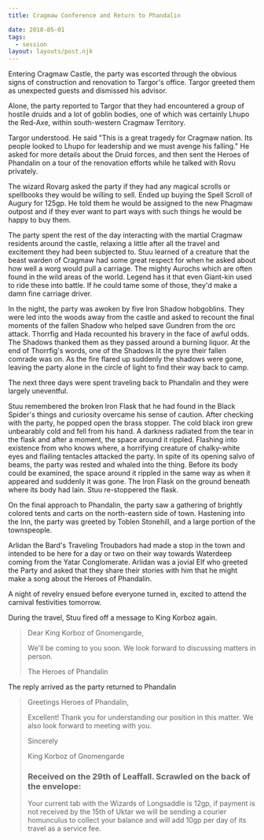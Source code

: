 ```yaml
---
title: Cragmaw Conference and Return to Phandalin

date: 2018-05-01
tags:
  - session
layout: layouts/post.njk
---
```


Entering Cragmaw Castle, the party was escorted through the obvious signs of construction and renovation to Targor's office. Targor greeted them as unexpected guests and dismissed his advisor.

Alone, the party reported to Targor that they had encountered a group of hostile druids and a lot of goblin bodies, one of which was certainly Lhupo the Red-Axe, within south-western Cragmaw Territory.

Targor understood. He said "This is a great tragedy for Cragmaw nation. Its people looked to Lhupo for leadership and we must avenge his falling." He asked for more details about the Druid forces, and then sent the Heroes of Phandalin on a tour of the renovation efforts while he talked with Rovu privately.

The wizard Rovarg asked the party if they had any magical scrolls or spellbooks they would be willing to sell. Ended up buying the Spell Scroll of Augury for 125gp. He told them he would be assigned to the new Phagmaw outpost and if they ever want to part ways with such things he would be happy to buy them.

The party spent the rest of the day interacting with the martial Cragmaw residents around the castle, relaxing a little after all the travel and excitement they had been subjected to. Stuu learned of a creature that the beast warden of Cragmaw had some great respect for when he asked about how well a worg would pull a carriage. The mighty Aurochs which are often found in the wild areas of the world. Legend has it that even Giant-kin used to ride these into battle. If he could tame some of those, they'd make a damn fine carriage driver.

In the night, the party was awoken by five Iron Shadow hobgoblins. They were led into the woods away from the castle and asked to recount the final moments of the fallen Shadow who helped save Gundren from the orc attack. Thorrfig and Hada recounted his bravery in the face of awful odds. The Shadows thanked them as they passed around a burning liquor. At the end of Thorrfig's words, one of the Shadows lit the pyre their fallen comrade was on. As the fire flared up suddenly the shadows were gone, leaving the party alone in the circle of light to find their way back to camp.

The next three days were spent traveling back to Phandalin and they were largely uneventful.

Stuu remembered the broken Iron Flask that he had found in the Black Spider's things and curiosity overcame his sense of caution. After checking with the party, he popped open the brass stopper. The cold black iron grew unbearably cold and fell from his hand. A darkness radiated from the tear in the flask and after a moment, the space around it rippled. Flashing into existence from who knows where, a horrifying creature of chalky-white eyes and flailing tentacles attacked the party. In spite of its opening salvo of beams, the party was rested and whaled into the thing. Before its body could be examined, the space around it rippled in the same way as when it appeared and suddenly it was gone. The Iron Flask on the ground beneath where its body had lain. Stuu re-stoppered the flask.

On the final approach to Phandalin, the party saw a gathering of brightly colored tents and carts on the north-eastern side of town. Hastening into the Inn, the party was greeted by Toblen Stonehill, and a large portion of the townspeople.

Arlidan the Bard's Traveling Troubadors had made a stop in the town and intended to be here for a day or two on their way towards Waterdeep coming from the Yatar Conglomerate. Arlidan was a jovial Elf who greeted the Party and asked that they share their stories with him that he might make a song about the Heroes of Phandalin. 

A night of revelry ensued before everyone turned in, excited to attend the carnival festivities tomorrow.

During the travel, Stuu fired off a message to King Korboz again.

> Dear King Korboz of Gnomengarde,
> 
> We'll be coming to you soon. We look forward to discussing matters in person.
>
> The Heroes of Phandalin

The reply arrived as the party returned to Phandalin

> Greetings Heroes of Phandalin,
> 
> Excellent! Thank you for understanding our position in this matter. We also look forward to meeting with you.
> 
> Sincerely
> 
> King Korboz of Gnomengarde
>
> ### Received on the 29th of Leaffall. Scrawled on the back of the envelope:
> Your current tab with the Wizards of Longsaddle is 12gp, if payment is not received by the 15th of Uktar we will be sending a courier homunculus to collect your balance and will add 10gp per day of its travel as a service fee.